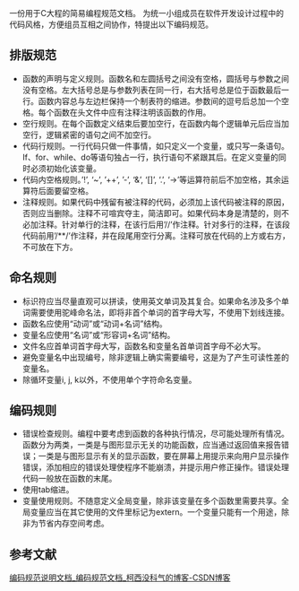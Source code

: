 一份用于C大程的简易编程规范文档。
为统一小组成员在软件开发设计过程中的代码风格，方便组员互相之间协作，特提出以下编码规范。

## 排版规范

- 函数的声明与定义规则。函数名和左圆括号之间没有空格，圆括号与参数之间没有空格。左大括号总是与参数列表在同一行，右大括号总是位于函数最后一行。函数内容总与左边栏保持一个制表符的缩进。参数间的逗号后总加一个空格。每个函数在头文件中应有注释注明该函数的作用。
- 空行规则。在每个函数定义结束后要加空行，在函数内每个逻辑单元后应当加空行，逻辑紧密的语句之间不加空行。
- 代码行规则。一行代码只做一件事情，如只定义一个变量，或只写一条语句。If、for、while、do等语句独占一行，执行语句不紧跟其后。在定义变量的同时必须初始化该变量。
- 代码内空格规则。’!’, ‘~’, ’++’, ’-’, ‘&’, ‘[]’, ‘.’, ‘->’等运算符前后不加空格，其余运算符后面要留空格。
- 注释规则。如果代码中残留有被注释的代码，必须加上该代码被注释的原因，否则应当删除。注释不可喧宾夺主，简洁即可。如果代码本身是清楚的，则不必加注释。针对单行的注释，在该行后用’//’作注释。针对多行的注释，在该段代码前用’/**/’作注释，并在段尾用空行分离。注释可放在代码的上方或右方，不可放在下方。

## 命名规则

- 标识符应当尽量直观可以拼读，使用英文单词及其复合。如果命名涉及多个单词需要使用驼峰命名法，即将非首个单词的首字母大写，不使用下划线连接。
- 函数名应使用“动词”或“动词+名词”结构。
- 变量名应使用“名词”或“形容词+名词”结构。
- 文件名应首单词首字母大写，函数名和变量名首单词首字母不必大写。
- 避免变量名中出现编号，除非逻辑上确实需要编号，这是为了产生可读性差的变量名。
- 除循环变量i, j, k以外，不使用单个字符命名变量。

## 编码规则

- 错误检查规则。编程中要考虑到函数的各种执行情况，尽可能处理所有情况。函数分为两类，一类是与图形显示无关的功能函数，应当通过返回值来报告错误；一类是与图形显示有关的显示函数，要在屏幕上用提示来向用户显示操作错误，添加相应的错误处理使程序不能崩溃，并提示用户修正操作。错误处理代码一般放在函数的末尾。
- 使用tab缩进。
- 变量使用规则。不随意定义全局变量，除非该变量在多个函数里需要共享。全局变量应当在其它使用的文件里标记为extern。一个变量只能有一个用途，除非为节省内存空间考虑。

## 参考文献

[编码规范说明文档_编码规范文档_柯西没科气的博客-CSDN博客](https://blog.csdn.net/diligent_lee/article/details/123650073)